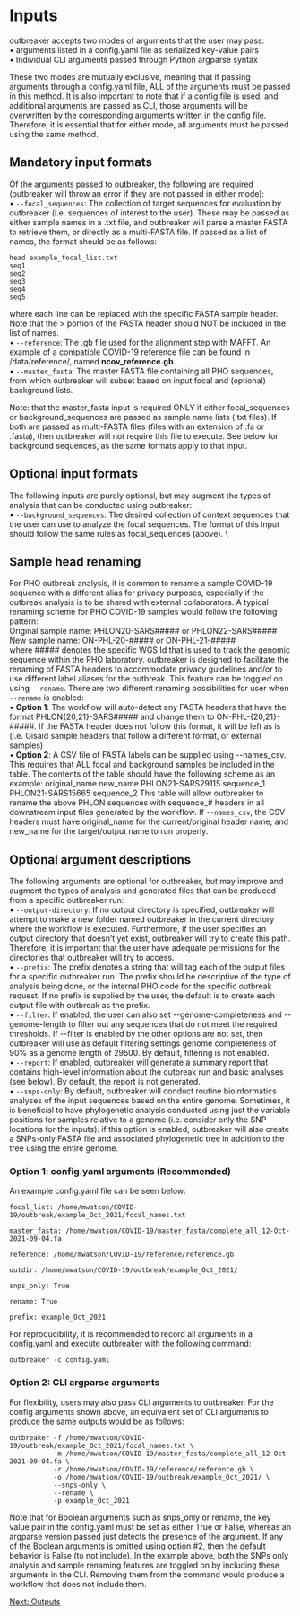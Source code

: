 # Inputs

outbreaker accepts two modes of arguments that the user may pass: \
    • arguments listed in a config.yaml file as serialized key-value pairs \
    • Individual CLI arguments passed through Python argparse syntax
    
These two modes are mutually exclusive, meaning that if passing arguments through a config.yaml file, ALL of the arguments must be passed in this method. It is also important to note that if a config file is used, and additional arguments are passed as CLI, those arguments will be overwritten by the corresponding arguments written in the config file. Therefore, it is essential that for either mode, all arguments must be passed using the same method.

## Mandatory input formats

Of the arguments passed to outbreaker, the following are required (outbreaker will throw an error if they are not passed in either mode): \
    • ```--focal_sequences```: The collection of target sequences for evaluation by outbreaker (i.e. sequences of interest to the user). These may be passed as either sample names in a .txt file, and outbreaker will parse a master FASTA to retrieve them, or directly as a multi-FASTA file. If passed as a list of names, the format should be as follows:
```
head example_focal_list.txt
seq1
seq2
seq3
seq4
seq5
```
where each line can be replaced with the specific FASTA sample header. Note that the > portion of the FASTA header should NOT be included in the list of names. \
    • ```--reference```: The .gb file used for the alignment step with MAFFT. An example of a compatible COVID-19 reference file can be found in /data/reference/, named **ncov_reference.gb** \
    • ```--master_fasta```: The master FASTA file containing all PHO sequences, from which outbreaker will subset based on input focal and (optional) background lists.
    
Note: that the master_fasta input is required ONLY if either focal_sequences or background_sequences are passed as sample name lists (.txt files). If both are passed as multi-FASTA files (files with an extension of .fa or .fasta), then outbreaker will not require this file to execute. See below for background sequences, as the same formats apply to that input. 

## Optional input formats
The following inputs are purely optional, but may augment the types of analysis that can be conducted using outbreaker: \
    • ```--background_sequences```: The desired collection of context sequences that the user can use to analyze the focal sequences. The format of this input should follow the same rules as focal_sequences (above). \
    
## Sample head renaming

For PHO outbreak analysis, it is common to rename a sample COVID-19 sequence with a different alias for privacy purposes, especially if the outbreak analysis is to be shared with external collaborators. A typical renaming scheme for PHO COVID-19 samples would follow the following pattern: \
Original sample name: PHLON20-SARS##### or PHLON22-SARS#####
New sample name: ON-PHL-20-##### or ON-PHL-21-##### \
where ##### denotes the specific WGS Id that is used to track the genomic sequence within the PHO laboratory. 
outbreaker is designed to facilitate the renaming of FASTA headers to accommodate privacy guidelines and/or to use different label aliases for the outbreak. This feature can be toggled on using ```--rename```. There are two different renaming possibilities for user when ```--rename``` is enabled: \
    • **Option 1**: The workflow will auto-detect any FASTA headers that have the format PHLON{20,21}-SARS##### and change them to ON-PHL-{20,21}-#####. If the FASTA header does not follow this format, it will be left as is (i.e. Gisaid sample headers that follow a different format, or external samples) \
    • **Option 2**: A CSV file of FASTA labels can be supplied using --names_csv. This requires that ALL focal and background samples be included in the table. The contents of the table should have the following scheme as an example:
original_name
new_name
PHLON21-SARS29115
sequence_1
PHLON21-SARS15665
sequence_2
This table will allow outbreaker to rename the above PHLON sequences with sequence_# headers in all downstream input files generated by the workflow.
If ```--names_csv```, the CSV headers must have original_name for the current/original header name, and new_name for the target/output name to run properly.


## Optional argument descriptions
The following arguments are optional for outbreaker, but may improve and augment the types of analysis and generated files that can be produced from a specific outbreaker run: \
    • ```--output-directory```: If no output directory is specified, outbreaker will attempt to make a new folder named outbreaker in the current directory where the workflow is executed. Furthermore, if the user specifies an output directory that doesn’t yet exist, outbreaker will try to create this path. Therefore, it is important that the user have adequate permissions for the directories that outbreaker will try to access. \
    • ```--prefix```: The prefix denotes a string that will tag each of the output files for a specific outbreaker run. The prefix should be descriptive of the type of analysis being done, or the internal PHO code for the specific outbreak request. If no prefix is supplied by the user, the default is to create each output file with outbreak as the prefix. \
    • ```--filter```: If enabled, the user can also set --genome-completeness and --genome-length to filter out any sequences that do not meet the required thresholds. If --filter is enabled by the other options are not set, then outbreaker will use as default filtering settings genome completeness of 90% as a genome length of 29500. By default, filtering is not enabled. \
    • ```--report```: If enabled, outbreaker will generate a summary report that contains high-level information about the outbreak run and basic analyses (see below). By default, the report is not generated. \
    • ```--snps-only```: By default, outbreaker will conduct routine bioinformatics analyses of the input sequences based on the entire genome. Sometimes, it is beneficial to have phylogenetic analysis conducted using just the variable positions for samples relative to a genome (i.e. consider only the SNP locations for the inputs). if this option is enabled, outbreaker will also create a SNPs-only FASTA file and associated phylogenetic tree in addition to the tree using the entire genome.


### Option 1: config.yaml arguments (Recommended)

An example config.yaml file can be seen below: 

```
focal_list: /home/mwatson/COVID-19/outbreak/example_Oct_2021/focal_names.txt

master_fasta: /home/mwatson/COVID-19/master_fasta/complete_all_12-Oct-2021-09-04.fa

reference: /home/mwatson/COVID-19/reference/reference.gb

outdir: /home/mwatson/COVID-19/outbreak/example_Oct_2021/

snps_only: True

rename: True

prefix: example_Oct_2021
```

For reproducibility, it is recommended to record all arguments in a config.yaml and execute outbreaker with the following command: 

```
outbreaker -c config.yaml
```

### Option 2: CLI argparse arguments

For flexibility, users may also pass CLI arguments to outbreaker. For the config arguments shown above, an equivalent set of CLI arguments to produce the same outputs would be as follows: 

```
outbreaker -f /home/mwatson/COVID-19/outbreak/example_Oct_2021/focal_names.txt \
           -m /home/mwatson/COVID-19/master_fasta/complete_all_12-Oct-2021-09-04.fa \
           -r /home/mwatson/COVID-19/reference/reference.gb \
           -o /home/mwatson/COVID-19/outbreak/example_Oct_2021/ \
           --snps-only \
           --rename \
           -p example_Oct_2021
```

Note that for Boolean arguments such as snps_only or rename, the key value pair in the config.yaml must be set as either True or False, whereas an argparse version passed just detects the presence of the argument. If any of the Boolean arguments is omitted using option #2, then the default behavior is False (to not include). 
In the example above, both the SNPs only analysis and sample renaming features are toggled on by including these arguments in the CLI. Removing them from the command would produce a workflow that does not include them. 


[Next: Outputs](3-OUTPUTS.md)
